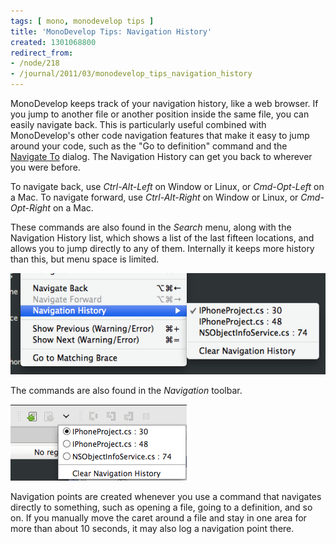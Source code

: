 ```yaml
---
tags: [ mono, monodevelop tips ]
title: 'MonoDevelop Tips: Navigation History'
created: 1301068800
redirect_from:
- /node/218
- /journal/2011/03/monodevelop_tips_navigation_history
---
```

MonoDevelop keeps track of your navigation history, like a web browser. If you
jump to another file or another position inside the same file, you can easily
navigate back. This is particularly useful combined with MonoDevelop's other
code navigation features that make it easy to jump around your code, such as the
"Go to definition" command and the [Navigate
To](/journal/2011/02/monodevelop_tips_navigate_files_and_types) dialog. The
Navigation History can get you back to wherever you were before.<!--break-->

To navigate back, use *Ctrl-Alt-Left* on Window or Linux, or *Cmd-Opt-Left* on a
Mac. To navigate forward, use *Ctrl-Alt-Right* on Window or Linux, or
*Cmd-Opt-Right* on a Mac.

These commands are also found in the _Search_ menu, along with the Navigation
History list, which shows a list of the last fifteen locations, and allows you
to jump directly to any of them. Internally it keeps more history than this, but
menu space is limited.

![The Navigation History menu](/files/images/md-tips/nav-history-menu.png)

The commands are also found in the _Navigation_ toolbar.

![The Navigation History toolbar](/files/images/md-tips/nav-history-toolbar.png)

Navigation points are created whenever you use a command that navigates directly
to something, such as opening a file, going to a definition, and so on. If you
manually move the caret around a file and stay in one area for more than about
10 seconds, it may also log a navigation point there.
